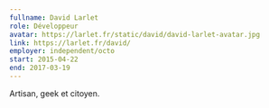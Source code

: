 ```yaml
---
fullname: David Larlet
role: Développeur
avatar: https://larlet.fr/static/david/david-larlet-avatar.jpg
link: https://larlet.fr/david/
employer: independent/octo
start: 2015-04-22
end: 2017-03-19
---
```


Artisan, geek et citoyen.
